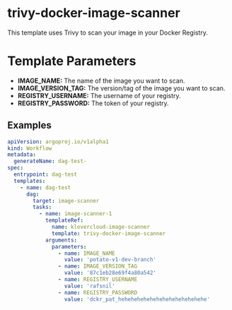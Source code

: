 # trivy-docker-image-scanner
This template uses Trivy to scan your image in your Docker Registry.

# Template Parameters
- **IMAGE_NAME:** The name of the image you want to scan.
- **IMAGE_VERSION_TAG:** The version/tag of the image you want to scan.
- **REGISTRY_USERNAME:** The username of your registry.
- **REGISTRY_PASSWORD:** The token of your registry.

## Examples
```yaml  
apiVersion: argoproj.io/v1alpha1
kind: Workflow
metadata:
  generateName: dag-test-
spec:
  entrypoint: dag-test
  templates:
    - name: dag-test
      dag:
        target: image-scanner
        tasks:
          - name: image-scanner-1
            templateRef:
              name: klovercloud-image-scanner
              template: trivy-docker-image-scanner
            arguments:
              parameters:
                - name: IMAGE_NAME
                  value: 'potato-v1-dev-branch'
                - name: IMAGE_VERSION_TAG
                  value: '87c1eb28e69f4a80a542'
                - name: REGISTRY_USERNAME
                  value: 'rafsnil'
                - name: REGISTRY_PASSWORD
                  value: 'dckr_pat_hehehehehehehehehehehehehehe'
```